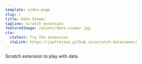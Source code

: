 ```yaml
---
template: index-page
slug: /
title: Data Viewer
tagline: Scratch extension
featuredImage: /assets/data-viewer.jpg
cta:
  ctaText: Try the extension
  ctaLink: https://jaafreitas.github.io/scratch-dataviewer/
---
```

Scratch extension to play with data